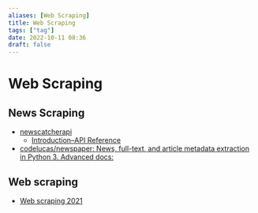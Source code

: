 ```yaml
---
aliases: [Web Scraping]
title: Web Scraping
tags: ["tag"]
date: 2022-10-11 08:36
draft: false
---
```


# Web Scraping

## News Scraping

- [newscatcherapi](https://newscatcherapi.com/get-started)
    - [Introduction–API Reference](https://free-docs.newscatcherapi.com/?python#introduction)
- [codelucas/newspaper: News, full-text, and article metadata extraction in Python 3. Advanced docs:](https://github.com/codelucas/newspaper)

## Web scraping

- [Web scraping 2021](https://mihaisplace.blog/2021/10/03/the-state-of-web-scraping-in-2021/)
